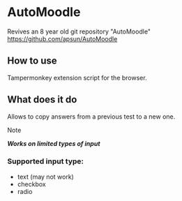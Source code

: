 # AutoMoodle
Revives an 8 year old git repository "AutoMoodle" 
https://github.com/apsun/AutoMoodle

## How to use
Tampermonkey extension script for the browser.

## What does it do
Allows to copy answers from a previous test to a new one.
> [!NOTE]
> ***Works on limited types of input***
> ### Supported input type:
> * text (may not work)
> * checkbox
> * radio
